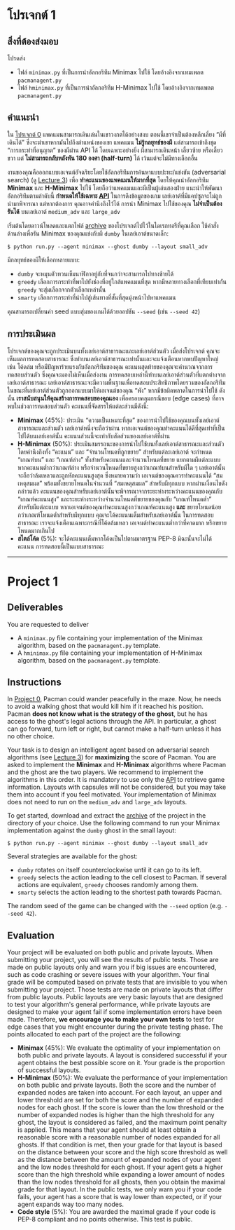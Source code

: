 # โปรเจกต์ 1

## สิ่งที่ต้องส่งมอบ

โปรดส่ง
- ไฟล์ `minimax.py` ที่เป็นการนำอัลกอริทึม Minimax ไปใช้ โดยอ้างอิงจากเทมเพลต `pacmanagent.py`
- ไฟล์ `hminimax.py` ที่เป็นการนำอัลกอริทึม H-Minimax ไปใช้ โดยอ้างอิงจากเทมเพลต `pacmanagent.py`

## คำแนะนำ

ใน [โปรเจกต์ 0](../project0) แพคแมนสามารถเดินเล่นในเขาวงกตได้อย่างสงบ ตอนนี้เขาจำเป็นต้องหลีกเลี่ยง “ผีที่เดินได้” ซึ่งจะฆ่าเขาหากมันไปถึงตำแหน่งของเขา แพคแมน **ไม่รู้กลยุทธ์ของผี** แต่สามารถเข้าถึงชุด “การกระทำที่อนุญาต” ของผีผ่าน API ได้ โดยเฉพาะอย่างยิ่ง ผีสามารถเดินหน้า เลี้ยวซ้าย หรือเลี้ยวขวา แต่ **ไม่สามารถกลับหลังหัน 180 องศา (half-turn)** ได้ เว้นแต่จะไม่มีทางเลือกอื่น

งานของคุณคือออกแบบเอเจนต์อัจฉริยะโดยใช้อัลกอริทึมการค้นหาแบบปะทะ/แข่งขัน (adversarial search) (ดู [Lecture 3](https://github.com/aofphy/SCI193611_ARTIFICIAL_INTELLIGENCE/blob/main/slide/lecture3_th.pdf)) เพื่อ **ทำคะแนนของแพคแมนให้มากที่สุด** โดยให้คุณนำอัลกอริทึม **Minimax** และ **H-Minimax** ไปใช้ โดยถือว่าแพคแมนและผีเป็นผู้เล่นสองฝ่าย แนะนำให้พัฒนาอัลกอริทึมตามลำดับนี้ **กำหนดให้ใช้เฉพาะ [API](..#api)** ในการดึงข้อมูลของเกม เลย์เอาต์ที่มีแคปซูลจะไม่ถูกนำมาพิจารณา แต่หากต้องการ คุณอาจคำนึงถึงไว้ได้ การนำ Minimax ไปใช้ของคุณ **ไม่จำเป็นต้องรันได้** บนเลย์เอาต์ `medium_adv` และ `large_adv`

เริ่มต้นโดยดาวน์โหลดและแตกไฟล์ [archive](../project1.zip?raw=true) ของโปรเจกต์ไปไว้ในไดเรกทอรีที่คุณเลือก ใช้คำสั่งด้านล่างเพื่อรัน Minimax ของคุณแข่งกับผี `dumby` ในเลย์เอาต์ขนาดเล็ก:
```console
$ python run.py --agent minimax --ghost dumby --layout small_adv
```

มีกลยุทธ์ของผีให้เลือกหลายแบบ:
- `dumby` จะหมุนตัวทวนเข็มนาฬิกาอยู่กับที่จนกว่าจะสามารถไปทางซ้ายได้
- `greedy` เลือกการกระทำที่พาไปยังช่องที่อยู่ใกล้แพคแมนที่สุด หากมีหลายทางเลือกที่เทียบเท่ากัน `greedy` จะสุ่มเลือกจากตัวเลือกเหล่านั้น
- `smarty` เลือกการกระทำที่นำไปสู่เส้นทางที่สั้นที่สุดมุ่งหน้าไปหาแพคแมน

คุณสามารถเปลี่ยนค่า seed แบบสุ่มของเกมได้ด้วยออปชัน `--seed` (เช่น `--seed 42`)

## การประเมินผล

โปรเจกต์ของคุณจะถูกประเมินบนทั้งเลย์เอาต์สาธารณะและเลย์เอาต์ส่วนตัว เมื่อส่งโปรเจกต์ คุณจะเห็นผลการทดสอบสาธารณะ ซึ่งทำบนเลย์เอาต์สาธารณะเท่านั้นและจะแจ้งเตือนหากพบปัญหาใหญ่ เช่น โค้ดล่ม หรือมีปัญหาร้ายแรงกับอัลกอริทึมของคุณ คะแนนสุดท้ายของคุณจะคำนวณจากการทดสอบส่วนตัว ซึ่งคุณจะมองไม่เห็นเมื่อส่งงาน การทดสอบเหล่านี้ทำบนเลย์เอาต์ส่วนตัวที่แตกต่างจากเลย์เอาต์สาธารณะ เลย์เอาต์สาธารณะจะมีความพื้นฐานเพื่อทดสอบประสิทธิภาพโดยรวมของอัลกอริทึม ในขณะที่เลย์เอาต์ส่วนตัวถูกออกแบบมาให้เอเจนต์ของคุณ “พัง” หากมีข้อผิดพลาดในการนำไปใช้ ดังนั้น **เราสนับสนุนให้คุณสร้างการทดสอบของคุณเอง** เพื่อครอบคลุมกรณีขอบ (edge cases) ที่อาจพบในช่วงการทดสอบส่วนตัว คะแนนที่จัดสรรให้แต่ละส่วนมีดังนี้:

- **Minimax** (45%): ประเมิน “ความเป็นเหมาะที่สุด” ของการนำไปใช้ของคุณบนทั้งเลย์เอาต์สาธารณะและส่วนตัว เลย์เอาต์หนึ่งจะถือว่าผ่าน หากเอเจนต์ของคุณทำคะแนนได้ดีที่สุดเท่าที่เป็นไปได้บนเลย์เอาต์นั้น คะแนนส่วนนี้จะเท่ากับสัดส่วนของเลย์เอาต์ที่ผ่าน
- **H-Minimax** (50%): ประเมินสมรรถนะของการนำไปใช้บนทั้งเลย์เอาต์สาธารณะและส่วนตัว โดยคำนึงถึงทั้ง “คะแนน” และ “จำนวนโหนดที่ถูกขยาย” สำหรับแต่ละเลย์เอาต์ จะกำหนด “เกณฑ์บน” และ “เกณฑ์ล่าง” ทั้งสำหรับคะแนนและจำนวนโหนดที่ขยาย แยกตามผีแต่ละแบบ หากคะแนนต่ำกว่าเกณฑ์ล่าง หรือจำนวนโหนดที่ขยายสูงกว่าเกณฑ์บนสำหรับผีใด ๆ เลย์เอาต์นั้นจะถือว่าล้มเหลวและถูกหักคะแนนสูงสุด ซึ่งหมายความว่า เอเจนต์ของคุณควรทำคะแนนได้ “สมเหตุสมผล” พร้อมทั้งขยายโหนดในจำนวนที่ “สมเหตุสมผล” สำหรับผีทุกแบบ หากผ่านเงื่อนไขดังกล่าวแล้ว คะแนนของคุณสำหรับเลย์เอาต์นั้นจะพิจารณาจากระยะห่างระหว่างคะแนนของคุณกับ “เกณฑ์คะแนนสูง” และระยะห่างระหว่างจำนวนโหนดที่ขยายของคุณกับ “เกณฑ์โหนดต่ำ” สำหรับผีแต่ละแบบ หากเอเจนต์ของคุณทำคะแนนสูงกว่าเกณฑ์คะแนนสูง **และ** ขยายโหนดน้อยกว่าเกณฑ์โหนดต่ำสำหรับผีทุกแบบ คุณจะได้คะแนนเต็มสำหรับเลย์เอาต์นั้น ในการทดสอบสาธารณะ เราจะแจ้งเตือนเฉพาะกรณีที่โค้ดล้มเหลว เอเจนต์ทำคะแนนต่ำกว่าที่คาดมาก หรือขยายโหนดมากเกินไป
- **สไตล์โค้ด** (5%): จะได้คะแนนเต็มหากโค้ดเป็นไปตามมาตรฐาน PEP-8 มิฉะนั้นจะไม่ได้คะแนน การทดสอบนี้เป็นแบบสาธารณะ
----------------------------------------------
# Project 1

## Deliverables

You are requested to deliver
- A `minimax.py` file containing your implementation of the Minimax algorithm, based on the `pacmanagent.py` template.
- A `hminimax.py` file containing your implementation of H-Minimax algorithm, based on the `pacmanagent.py` template.

## Instructions

In [Project 0](../project0), Pacman could wander peacefully in the maze. Now, he needs to avoid a walking ghost that would kill him if it reached his position. Pacman **does not know what is the strategy of the ghost**, but he has access to the ghost's legal actions through the API. In particular, a ghost can go forward, turn left or right, but cannot make a half-turn unless it has no other choice.

Your task is to design an intelligent agent based on adversarial search algorithms (see [Lecture 3](https://github.com/aofphy/SCI193611_ARTIFICIAL_INTELLIGENCE/blob/main/slide/lecture3_th.pdf)) for **maximizing** the score of Pacman. You are asked to implement the **Minimax** and **H-Minimax** algorithms where Pacman and the ghost are the two players. We recommend to implement the algorithms in this order. It is mandatory to use only the [API](..#api) to retrieve game information. Layouts with capsules will not be considered, but you may take them into account if you feel motivated. Your implementation of Minimax does not need to run on the `medium_adv` and `large_adv` layouts.

To get started, download and extract the [archive](../project1.zip?raw=true) of the project in the directory of your choice. Use the following command to run your Minimax implementation against the `dumby` ghost in the small layout:
```console
$ python run.py --agent minimax --ghost dumby --layout small_adv
```

Several strategies are available for the ghost:
- `dumby` rotates on itself counterclockwise until it can go to its left.
- `greedy` selects the action leading to the cell closest to Pacman. If several actions are equivalent, `greedy` chooses randomly among them.
- `smarty` selects the action leading to the shortest path towards Pacman.

The random seed of the game can be changed with the `--seed` option (e.g. `--seed 42`).

## Evaluation

Your project will be evaluated on both public and private layouts. When submitting your project, you will see the results of public tests. Those are made on public layouts only and warn you if big issues are encountered, such as code crashing or severe issues with your algorithm. Your final grade will be computed based on private tests that are invisible to you when submitting your project. Those tests are made on private layouts that differ from public layouts. Public layouts are very basic layouts that are designed to test your algorithm's general performance, while private layouts are designed to make your agent fail if some implementation errors have been made. Therefore, **we encourage you to make your own tests** to test for edge cases that you might encounter during the private testing phase. The points allocated to each part of the project are the following:

- **Minimax** (45%): We evaluate the optimality of your implementation on both public and private layouts. A layout is considered successful if your agent obtains the best possible score on it. Your grade is the proportion of successful layouts.
- **H-Minimax** (50%): We evaluate the performance of your implementation on both public and private layouts. Both the score and the number of expanded nodes are taken into account. For each layout, an upper and lower threshold are set for both the score and the number of expanded nodes for each ghost. If the score is lower than the low threshold or the number of expanded nodes is higher than the high threshold for any ghost, the layout is considered as failed, and the maximum point penalty is applied. This means that your agent should at least obtain a reasonable score with a reasonable number of nodes expanded for all ghosts. If that condition is met, then your grade for that layout is based on the distance between your score and the high score threshold as well as the distance between the amount of expanded nodes of your agent and the low nodes threshold for each ghost. If your agent gets a higher score than the high threshold while expanding a lower amount of nodes than the low nodes threshold for all ghosts, then you obtain the maximal grade for that layout. In the public tests, we only warn you if your code fails, your agent has a score that is way lower than expected, or if your agent expands way too many nodes.
- **Code style** (5%): You are awarded the maximal grade if your code is PEP-8 compliant and no points otherwise. This test is public.
